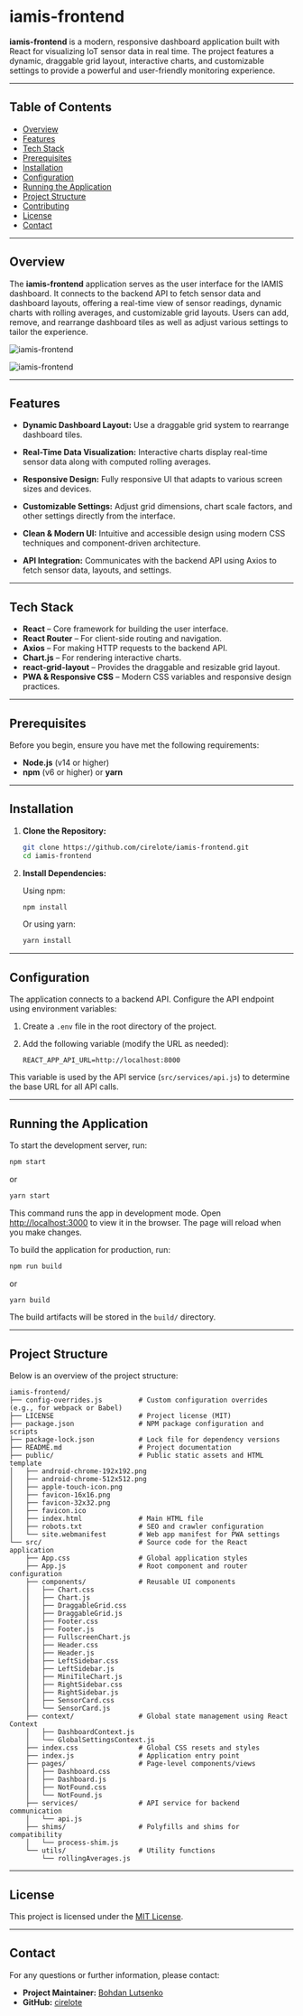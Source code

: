 # iamis-frontend

**iamis-frontend** is a modern, responsive dashboard application built with React for visualizing IoT sensor data in real time. The project features a dynamic, draggable grid layout, interactive charts, and customizable settings to provide a powerful and user-friendly monitoring experience.

---

## Table of Contents

- [Overview](#overview)
- [Features](#features)
- [Tech Stack](#tech-stack)
- [Prerequisites](#prerequisites)
- [Installation](#installation)
- [Configuration](#configuration)
- [Running the Application](#running-the-application)
- [Project Structure](#project-structure)
- [Contributing](#contributing)
- [License](#license)
- [Contact](#contact)

---

## Overview

The **iamis-frontend** application serves as the user interface for the IAMIS dashboard. It connects to the backend API to fetch sensor data and dashboard layouts, offering a real-time view of sensor readings, dynamic charts with rolling averages, and customizable grid layouts. Users can add, remove, and rearrange dashboard tiles as well as adjust various settings to tailor the experience.

![iamis-frontend](example/dashboard.png)

![iamis-frontend](example/humidity.png)

---

## Features

- **Dynamic Dashboard Layout:**
  Use a draggable grid system to rearrange dashboard tiles.

- **Real-Time Data Visualization:**
  Interactive charts display real-time sensor data along with computed rolling averages.

- **Responsive Design:**
  Fully responsive UI that adapts to various screen sizes and devices.

- **Customizable Settings:**
  Adjust grid dimensions, chart scale factors, and other settings directly from the interface.

- **Clean & Modern UI:**
  Intuitive and accessible design using modern CSS techniques and component-driven architecture.

- **API Integration:**
  Communicates with the backend API using Axios to fetch sensor data, layouts, and settings.

---

## Tech Stack

- **React** – Core framework for building the user interface.
- **React Router** – For client-side routing and navigation.
- **Axios** – For making HTTP requests to the backend API.
- **Chart.js** – For rendering interactive charts.
- **react-grid-layout** – Provides the draggable and resizable grid layout.
- **PWA & Responsive CSS** – Modern CSS variables and responsive design practices.

---

## Prerequisites

Before you begin, ensure you have met the following requirements:
- **Node.js** (v14 or higher)
- **npm** (v6 or higher) or **yarn**

---

## Installation

1. **Clone the Repository:**

   ```bash
   git clone https://github.com/cirelote/iamis-frontend.git
   cd iamis-frontend
   ```

2. **Install Dependencies:**

   Using npm:
   ```bash
   npm install
   ```
   Or using yarn:
   ```bash
   yarn install
   ```

---

## Configuration

The application connects to a backend API. Configure the API endpoint using environment variables:

1. Create a `.env` file in the root directory of the project.
2. Add the following variable (modify the URL as needed):

   ```dotenv
   REACT_APP_API_URL=http://localhost:8000
   ```

This variable is used by the API service (`src/services/api.js`) to determine the base URL for all API calls.

---

## Running the Application

To start the development server, run:

```bash
npm start
```
or
```bash
yarn start
```

This command runs the app in development mode. Open [http://localhost:3000](http://localhost:3000) to view it in the browser. The page will reload when you make changes.

To build the application for production, run:

```bash
npm run build
```
or
```bash
yarn build
```

The build artifacts will be stored in the `build/` directory.

---

## Project Structure

Below is an overview of the project structure:

```
iamis-frontend/
├── config-overrides.js         # Custom configuration overrides (e.g., for webpack or Babel)
├── LICENSE                     # Project license (MIT)
├── package.json                # NPM package configuration and scripts
├── package-lock.json           # Lock file for dependency versions
├── README.md                   # Project documentation
├── public/                     # Public static assets and HTML template
│   ├── android-chrome-192x192.png
│   ├── android-chrome-512x512.png
│   ├── apple-touch-icon.png
│   ├── favicon-16x16.png
│   ├── favicon-32x32.png
│   ├── favicon.ico
│   ├── index.html              # Main HTML file
│   ├── robots.txt              # SEO and crawler configuration
│   └── site.webmanifest        # Web app manifest for PWA settings
└── src/                        # Source code for the React application
    ├── App.css                 # Global application styles
    ├── App.js                  # Root component and router configuration
    ├── components/             # Reusable UI components
    │   ├── Chart.css
    │   ├── Chart.js
    │   ├── DraggableGrid.css
    │   ├── DraggableGrid.js
    │   ├── Footer.css
    │   ├── Footer.js
    │   ├── FullscreenChart.js
    │   ├── Header.css
    │   ├── Header.js
    │   ├── LeftSidebar.css
    │   ├── LeftSidebar.js
    │   ├── MiniTileChart.js
    │   ├── RightSidebar.css
    │   ├── RightSidebar.js
    │   ├── SensorCard.css
    │   └── SensorCard.js
    ├── context/                # Global state management using React Context
    │   ├── DashboardContext.js
    │   └── GlobalSettingsContext.js
    ├── index.css               # Global CSS resets and styles
    ├── index.js                # Application entry point
    ├── pages/                  # Page-level components/views
    │   ├── Dashboard.css
    │   ├── Dashboard.js
    │   ├── NotFound.css
    │   └── NotFound.js
    ├── services/               # API service for backend communication
    │   └── api.js
    ├── shims/                  # Polyfills and shims for compatibility
    │   └── process-shim.js
    └── utils/                  # Utility functions
        └── rollingAverages.js
```

---

## License

This project is licensed under the [MIT License](LICENSE).

---

## Contact

For any questions or further information, please contact:

- **Project Maintainer:** [Bohdan Lutsenko](mailto:bohdan.lutsen.co@gmail.com)
- **GitHub:** [cirelote](https://github.com/cirelote)
